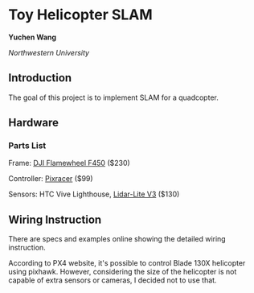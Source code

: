 # Toy Helicopter SLAM
**Yuchen Wang**

*Northwestern University*


## Introduction
The goal of this project is to implement SLAM for a quadcopter.

## Hardware
### Parts List
Frame: [DJI Flamewheel F450](https://docs.px4.io/en/frames_multicopter/dji_flamewheel_450.html) ($230)

Controller: [Pixracer](https://docs.px4.io/en/flight_controller/pixracer.html) ($99)

Sensors: HTC Vive Lighthouse, [Lidar-Lite V3](https://buy.garmin.com/en-US/US/p/557294) ($130)

## Wiring Instruction
There are specs and examples online showing the detailed wiring instruction.

According to PX4 website, it's possible to control Blade 130X helicopter using pixhawk. However, considering the size of the helicopter is not capable of extra sensors or cameras, I decided not to use that.